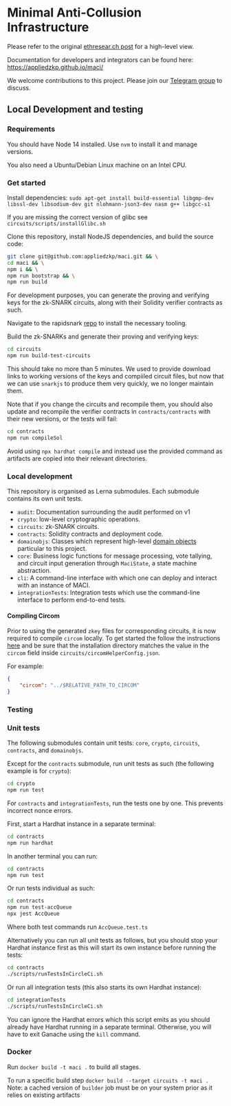 # Minimal Anti-Collusion Infrastructure

Please refer to
the original [ethresear.ch
post](https://ethresear.ch/t/minimal-anti-collusion-infrastructure/5413) for a
high-level view.

Documentation for developers and integrators can be found here:
https://appliedzkp.github.io/maci/

We welcome contributions to this project. Please join our
[Telegram group](https://t.me/joinchat/LUgOpE7J2gstRcZqdERyvw) to discuss.

## Local Development and testing

### Requirements

You should have Node 14 installed. Use `nvm` to install it and manage versions.

You also need a Ubuntu/Debian Linux machine on an Intel CPU.

### Get started

Install dependencies:
`sudo apt-get install build-essential libgmp-dev libssl-dev libsodium-dev git nlohmann-json3-dev nasm g++ libgcc-s1`

If you are missing the correct version of glibc see `circuits/scripts/installGlibc.sh`

Clone this repository, install NodeJS dependencies, and build the source code:

```bash
git clone git@github.com:appliedzkp/maci.git && \
cd maci && \
npm i && \
npm run bootstrap && \
npm run build
```

For development purposes, you can generate the proving and verifying keys for
the zk-SNARK circuits, along with their Solidity verifier contracts as such.

Navigate to the rapidsnark [repo](https://github.com/iden3/rapidsnark) to install the necessary tooling.

Build the zk-SNARKs and generate their proving and verifying keys:

```bash
cd circuits
npm run build-test-circuits
```

This should take no more than 5 minutes. We used to provide download links to
working versions of the keys and compiiled circuit files, but now that we can
use `snarkjs` to produce them very quickly, we no longer maintain them.

Note that if you change the circuits and recompile them, you should also update
and recompile the verifier contracts in `contracts/contracts` with their new
versions, or the tests will fail:


```bash
cd contracts
npm run compileSol
```

Avoid using `npx hardhat compile` and instead use the provided command as artifacts are copied into their relevant directories.

### Local development

This repository is organised as Lerna submodules. Each submodule contains its
own unit tests.

- `audit`: Documentation surrounding the audit performed on v1
- `crypto`: low-level cryptographic operations.
- `circuits`: zk-SNARK circuits.
- `contracts`: Solidity contracts and deployment code.
- `domainobjs`: Classes which represent high-level [domain
  objects](https://wiki.c2.com/?DomainObject) particular to this project.
- `core`: Business logic functions for message processing, vote tallying,
  and circuit input generation through `MaciState`, a state machine
  abstraction.
- `cli`: A command-line interface with which one can deploy and interact with
  an instance of MACI.
- `integrationTests`: Integration tests which use the command-line interface
  to perform end-to-end tests.

#### Compiling Circom

Prior to using the generated `zkey` files for corresponding circuits, it is now required to compile `circom` locally. To get started the follow the instructions [here](https://docs.circom.io/getting-started/installation/)
and be sure that the installation directory matches the value in the `circom` field inside `circuits/circomHelperConfig.json`.

For example:
```json
{
    "circom": "../$RELATIVE_PATH_TO_CIRCOM"
}
```

### Testing

### Unit tests

The following submodules contain unit tests: `core`, `crypto`, `circuits`,
`contracts`, and `domainobjs`.

Except for the `contracts` submodule, run unit tests as such (the following
example is for `crypto`):

```bash
cd crypto
npm run test
```

For `contracts` and `integrationTests`, run the tests one by one. This prevents
incorrect nonce errors.

First, start a Hardhat instance in a separate terminal:

```bash
cd contracts
npm run hardhat
```

In another terminal you can run:

```bash
cd contracts
npm run test
```

Or run tests individual as such:

```bash
cd contracts
npm run test-accQueue
npx jest AccQueue
```

Where both test commands run `AccQueue.test.ts`

Alternatively you can run all unit tests as follows, but you should
stop your Hardhat instance first as this will start its own instance
before running the tests:

```bash
cd contracts
./scripts/runTestsInCircleCi.sh
```

Or run all integration tests (this also starts its own Hardhat instance):

```bash
cd integrationTests
./scripts/runTestsInCircleCi.sh
```

You can ignore the Hardhat errors which this script emits as you should already
have Hardhat running in a separate terminal. Otherwise, you will have to exit
Ganache using the `kill` command.


### Docker

Run `docker build -t maci .` to build all stages.

To run a specific build step `docker build --target circuits -t maci .`
Note: a cached version of `builder` job must be on your system prior as it relies on existing artifacts
